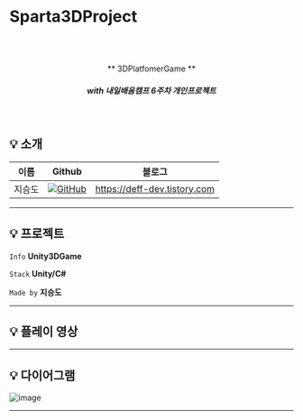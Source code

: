 # Sparta3DProject


<br/>
<br/>

<p align="center"> ** 3DPlatfomerGame **  </p>

##### <p align="center"> <b> _with 내일배움캠프 6주차 개인프로젝트_ </b>


<br/>

## :bulb: 소개
| 이름  | Github|블로그|
|-----|---|---|
| 지승도 | <a href="https://github.com/seungdo1234">![GitHub](https://img.shields.io/badge/github-%23121011.svg?style=for-the-badge&logo=github&logoColor=white)</a>|https://deff-dev.tistory.com
---

## :bulb: 프로젝트  

 `Info` **Unity3DGame**

 `Stack` **Unity/C#**   

 `Made by` **지승도** 
 

---

## :bulb: 플레이 영상




---


## :bulb: 다이어그램

![image](https://github.com/seungdo1234/Sparta3DProject/assets/86179438/6afab589-d0e2-4af0-b5c4-0b76e502f07b)



--- 


